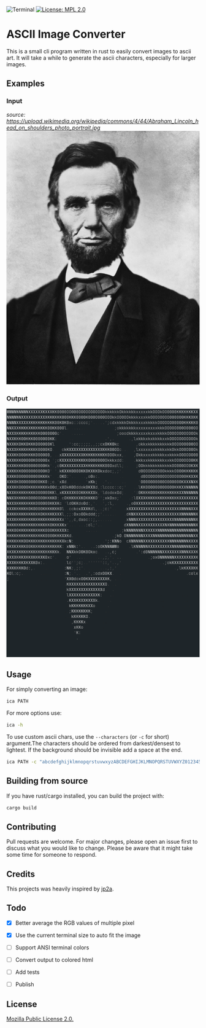 ![Terminal](https://badgen.net/badge/icon/terminal?icon=terminal&label)
[![License: MPL 2.0](https://img.shields.io/badge/License-MPL_2.0-brightgreen.svg)](https://opensource.org/licenses/MPL-2.0)

# ASCII Image Converter

This is a small cli program written in rust to easily convert images
to ascii art. It will take a while to generate the ascii characters, especially for larger images.

## Examples

### Input

_source: https://upload.wikimedia.org/wikipedia/commons/4/44/Abraham_Lincoln_head_on_shoulders_photo_portrait.jpg_
![Abraham Lincoln](/examples/abraham_lincoln.jpg)

### Output

![Abraham Lincoln](/examples/abraham_lincoln_ascii.png)

## Usage

For simply converting an image:

```bash
ica PATH
```

For more options use:

```bash
ica -h
```

To use custom ascii chars, use the `--characters` (or `-c` for short) argument.The characters should be ordered from darkest/densest to lightest.
If the background should be invisible add a space at the end.

```bash
ica PATH -c "abcdefghijklmnopqrstuvwxyzABCDEFGHIJKLMNOPQRSTUVWXYZ0123456789<>|,.-#+!$%&/()=?*'_:; "
```

## Building from source

If you have rust/cargo installed, you can build the project with:

```bash
cargo build
```

## Contributing

Pull requests are welcome. For major changes, please open an issue first to discuss what you would like to change. Please be aware that it might take some time for someone to respond.

## Credits

This projects was heavily inspired by [jp2a](https://github.com/cslarsen/jp2a).

## Todo

- [x] Better average the RGB values of multiple pixel

- [x] Use the current terminal size to auto fit the image

- [ ] Support ANSI terminal colors

- [ ] Convert output to colored html

- [ ] Add tests

- [ ] Publish

## License

[Mozilla Public License 2.0.](LICENSE)
